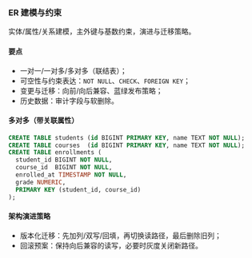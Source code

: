 ### ER 建模与约束

实体/属性/关系建模，主外键与基数约束，演进与迁移策略。

#### 要点
- 一对一/一对多/多对多（联结表）；
- 可空性与约束表达：`NOT NULL`、`CHECK`、`FOREIGN KEY`；
- 变更与迁移：向前/向后兼容、蓝绿发布策略；
- 历史数据：审计字段与软删除。

#### 多对多（带关联属性）

```sql
CREATE TABLE students (id BIGINT PRIMARY KEY, name TEXT NOT NULL);
CREATE TABLE courses  (id BIGINT PRIMARY KEY, name TEXT NOT NULL);
CREATE TABLE enrollments (
  student_id BIGINT NOT NULL,
  course_id  BIGINT NOT NULL,
  enrolled_at TIMESTAMP NOT NULL,
  grade NUMERIC,
  PRIMARY KEY (student_id, course_id)
);
```

#### 架构演进策略

- 版本化迁移：先加列/双写/回填，再切换读路径，最后删除旧列；
- 回滚预案：保持向后兼容的读写，必要时灰度关闭新路径。
